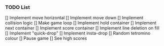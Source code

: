 ### TODO List

[] Implement move horizontal
[] Implement move down
[] Implement collision logic
[] Make game loop
[] Implement hold container
[] Implement next container
[] Implement score container
[] Implement line deletion on fill
[] Implement "quick-drop"
[] Implement insta-drop
[] Random tetromino colour
[] Pause game
[] See high scores
